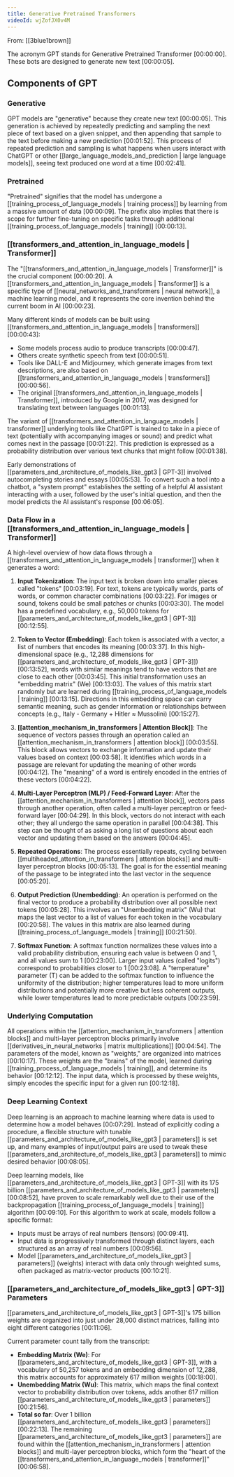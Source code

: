 ```yaml
---
title: Generative Pretrained Transformers
videoId: wjZofJX0v4M
---
```


From: [[3blue1brown]] <br/> 

The acronym GPT stands for Generative Pretrained Transformer <a class="yt-timestamp" data-t="00:00:00">[00:00:00]</a>. These bots are designed to generate new text <a class="yt-timestamp" data-t="00:00:05">[00:00:05]</a>.

## Components of GPT

### Generative

GPT models are "generative" because they create new text <a class="yt-timestamp" data-t="00:00:05">[00:00:05]</a>. This generation is achieved by repeatedly predicting and sampling the next piece of text based on a given snippet, and then appending that sample to the text before making a new prediction <a class="yt-timestamp" data-t="00:01:52">[00:01:52]</a>. This process of repeated prediction and sampling is what happens when users interact with ChatGPT or other [[large_language_models_and_prediction | large language models]], seeing text produced one word at a time <a class="yt-timestamp" data-t="00:02:41">[00:02:41]</a>.

### Pretrained

"Pretrained" signifies that the model has undergone a [[training_process_of_language_models | training process]] by learning from a massive amount of data <a class="yt-timestamp" data-t="00:00:09">[00:00:09]</a>. The prefix also implies that there is scope for further fine-tuning on specific tasks through additional [[training_process_of_language_models | training]] <a class="yt-timestamp" data-t="00:00:13">[00:00:13]</a>.

### [[transformers_and_attention_in_language_models | Transformer]]

The "[[transformers_and_attention_in_language_models | Transformer]]" is the crucial component <a class="yt-timestamp" data-t="00:00:20">[00:00:20]</a>. A [[transformers_and_attention_in_language_models | Transformer]] is a specific type of [[neural_networks_and_transformers | neural network]], a machine learning model, and it represents the core invention behind the current boom in AI <a class="yt-timestamp" data-t="00:00:23">[00:00:23]</a>.

Many different kinds of models can be built using [[transformers_and_attention_in_language_models | transformers]] <a class="yt-timestamp" data-t="00:00:43">[00:00:43]</a>:
*   Some models process audio to produce transcripts <a class="yt-timestamp" data-t="00:00:47">[00:00:47]</a>.
*   Others create synthetic speech from text <a class="yt-timestamp" data-t="00:00:51">[00:00:51]</a>.
*   Tools like DALL-E and Midjourney, which generate images from text descriptions, are also based on [[transformers_and_attention_in_language_models | transformers]] <a class="yt-timestamp" data-t="00:00:56">[00:00:56]</a>.
*   The original [[transformers_and_attention_in_language_models | Transformer]], introduced by Google in 2017, was designed for translating text between languages <a class="yt-timestamp" data-t="00:01:13">[00:01:13]</a>.

The variant of [[transformers_and_attention_in_language_models | transformer]] underlying tools like ChatGPT is trained to take in a piece of text (potentially with accompanying images or sound) and predict what comes next in the passage <a class="yt-timestamp" data-t="00:01:22">[00:01:22]</a>. This prediction is expressed as a probability distribution over various text chunks that might follow <a class="yt-timestamp" data-t="00:01:38">[00:01:38]</a>.

Early demonstrations of [[parameters_and_architecture_of_models_like_gpt3 | GPT-3]] involved autocompleting stories and essays <a class="yt-timestamp" data-t="00:05:53">[00:05:53]</a>. To convert such a tool into a chatbot, a "system prompt" establishes the setting of a helpful AI assistant interacting with a user, followed by the user's initial question, and then the model predicts the AI assistant's response <a class="yt-timestamp" data-t="00:06:05">[00:06:05]</a>.

### Data Flow in a [[transformers_and_attention_in_language_models | Transformer]]

A high-level overview of how data flows through a [[transformers_and_attention_in_language_models | transformer]] when it generates a word:

1.  **Input Tokenization**: The input text is broken down into smaller pieces called "tokens" <a class="yt-timestamp" data-t="00:03:19">[00:03:19]</a>. For text, tokens are typically words, parts of words, or common character combinations <a class="yt-timestamp" data-t="00:03:22">[00:03:22]</a>. For images or sound, tokens could be small patches or chunks <a class="yt-timestamp" data-t="00:03:30">[00:03:30]</a>. The model has a predefined vocabulary, e.g., 50,000 tokens for [[parameters_and_architecture_of_models_like_gpt3 | GPT-3]] <a class="yt-timestamp" data-t="00:12:55">[00:12:55]</a>.

2.  **Token to Vector (Embedding)**: Each token is associated with a vector, a list of numbers that encodes its meaning <a class="yt-timestamp" data-t="00:03:37">[00:03:37]</a>. In this high-dimensional space (e.g., 12,288 dimensions for [[parameters_and_architecture_of_models_like_gpt3 | GPT-3]]) <a class="yt-timestamp" data-t="00:13:52">[00:13:52]</a>, words with similar meanings tend to have vectors that are close to each other <a class="yt-timestamp" data-t="00:03:45">[00:03:45]</a>. This initial transformation uses an "embedding matrix" (We) <a class="yt-timestamp" data-t="00:13:03">[00:13:03]</a>. The values of this matrix start randomly but are learned during [[training_process_of_language_models | training]] <a class="yt-timestamp" data-t="00:13:15">[00:13:15]</a>. Directions in this embedding space can carry semantic meaning, such as gender information or relationships between concepts (e.g., Italy - Germany + Hitler ≈ Mussolini) <a class="yt-timestamp" data-t="00:15:27">[00:15:27]</a>.

3.  **[[attention_mechanism_in_transformers | Attention Block]]**: The sequence of vectors passes through an operation called an [[attention_mechanism_in_transformers | attention block]] <a class="yt-timestamp" data-t="00:03:55">[00:03:55]</a>. This block allows vectors to exchange information and update their values based on context <a class="yt-timestamp" data-t="00:03:58">[00:03:58]</a>. It identifies which words in a passage are relevant for updating the meaning of other words <a class="yt-timestamp" data-t="00:04:12">[00:04:12]</a>. The "meaning" of a word is entirely encoded in the entries of these vectors <a class="yt-timestamp" data-t="00:04:22">[00:04:22]</a>.

4.  **Multi-Layer Perceptron (MLP) / Feed-Forward Layer**: After the [[attention_mechanism_in_transformers | attention block]], vectors pass through another operation, often called a multi-layer perceptron or feed-forward layer <a class="yt-timestamp" data-t="00:04:29">[00:04:29]</a>. In this block, vectors do not interact with each other; they all undergo the same operation in parallel <a class="yt-timestamp" data-t="00:04:38">[00:04:38]</a>. This step can be thought of as asking a long list of questions about each vector and updating them based on the answers <a class="yt-timestamp" data-t="00:04:45">[00:04:45]</a>.

5.  **Repeated Operations**: The process essentially repeats, cycling between [[multiheaded_attention_in_transformers | attention blocks]] and multi-layer perceptron blocks <a class="yt-timestamp" data-t="00:05:13">[00:05:13]</a>. The goal is for the essential meaning of the passage to be integrated into the last vector in the sequence <a class="yt-timestamp" data-t="00:05:20">[00:05:20]</a>.

6.  **Output Prediction (Unembedding)**: An operation is performed on the final vector to produce a probability distribution over all possible next tokens <a class="yt-timestamp" data-t="00:05:28">[00:05:28]</a>. This involves an "Unembedding matrix" (Wu) that maps the last vector to a list of values for each token in the vocabulary <a class="yt-timestamp" data-t="00:20:58">[00:20:58]</a>. The values in this matrix are also learned during [[training_process_of_language_models | training]] <a class="yt-timestamp" data-t="00:21:50">[00:21:50]</a>.

7.  **Softmax Function**: A softmax function normalizes these values into a valid probability distribution, ensuring each value is between 0 and 1, and all values sum to 1 <a class="yt-timestamp" data-t="00:23:00">[00:23:00]</a>. Larger input values (called "logits") correspond to probabilities closer to 1 <a class="yt-timestamp" data-t="00:23:08">[00:23:08]</a>. A "temperature" parameter (T) can be added to the softmax function to influence the uniformity of the distribution; higher temperatures lead to more uniform distributions and potentially more creative but less coherent outputs, while lower temperatures lead to more predictable outputs <a class="yt-timestamp" data-t="00:23:59">[00:23:59]</a>.

### Underlying Computation

All operations within the [[attention_mechanism_in_transformers | attention blocks]] and multi-layer perceptron blocks primarily involve [[derivatives_in_neural_networks | matrix multiplications]] <a class="yt-timestamp" data-t="00:04:54">[00:04:54]</a>. The parameters of the model, known as "weights," are organized into matrices <a class="yt-timestamp" data-t="00:10:17">[00:10:17]</a>. These weights are the "brains" of the model, learned during [[training_process_of_language_models | training]], and determine its behavior <a class="yt-timestamp" data-t="00:12:12">[00:12:12]</a>. The input data, which is processed by these weights, simply encodes the specific input for a given run <a class="yt-timestamp" data-t="00:12:18">[00:12:18]</a>.

### Deep Learning Context

Deep learning is an approach to machine learning where data is used to determine how a model behaves <a class="yt-timestamp" data-t="00:07:29">[00:07:29]</a>. Instead of explicitly coding a procedure, a flexible structure with tunable [[parameters_and_architecture_of_models_like_gpt3 | parameters]] is set up, and many examples of input/output pairs are used to tweak these [[parameters_and_architecture_of_models_like_gpt3 | parameters]] to mimic desired behavior <a class="yt-timestamp" data-t="00:08:05">[00:08:05]</a>.

Deep learning models, like [[parameters_and_architecture_of_models_like_gpt3 | GPT-3]] with its 175 billion [[parameters_and_architecture_of_models_like_gpt3 | parameters]] <a class="yt-timestamp" data-t="00:08:52">[00:08:52]</a>, have proven to scale remarkably well due to their use of the backpropagation [[training_process_of_language_models | training]] algorithm <a class="yt-timestamp" data-t="00:09:10">[00:09:10]</a>. For this algorithm to work at scale, models follow a specific format:
*   Inputs must be arrays of real numbers (tensors) <a class="yt-timestamp" data-t="00:09:41">[00:09:41]</a>.
*   Input data is progressively transformed through distinct layers, each structured as an array of real numbers <a class="yt-timestamp" data-t="00:09:56">[00:09:56]</a>.
*   Model [[parameters_and_architecture_of_models_like_gpt3 | parameters]] (weights) interact with data only through weighted sums, often packaged as matrix-vector products <a class="yt-timestamp" data-t="00:10:21">[00:10:21]</a>.

### [[parameters_and_architecture_of_models_like_gpt3 | GPT-3]] Parameters

[[parameters_and_architecture_of_models_like_gpt3 | GPT-3]]'s 175 billion weights are organized into just under 28,000 distinct matrices, falling into eight different categories <a class="yt-timestamp" data-t="00:11:06">[00:11:06]</a>.

Current parameter count tally from the transcript:
*   **Embedding Matrix (We)**: For [[parameters_and_architecture_of_models_like_gpt3 | GPT-3]], with a vocabulary of 50,257 tokens and an embedding dimension of 12,288, this matrix accounts for approximately 617 million weights <a class="yt-timestamp" data-t="00:18:00">[00:18:00]</a>.
*   **Unembedding Matrix (Wu)**: This matrix, which maps the final context vector to probability distribution over tokens, adds another 617 million [[parameters_and_architecture_of_models_like_gpt3 | parameters]] <a class="yt-timestamp" data-t="00:21:56">[00:21:56]</a>.
*   **Total so far**: Over 1 billion [[parameters_and_architecture_of_models_like_gpt3 | parameters]] <a class="yt-timestamp" data-t="00:22:13">[00:22:13]</a>. The remaining [[parameters_and_architecture_of_models_like_gpt3 | parameters]] are found within the [[attention_mechanism_in_transformers | attention blocks]] and multi-layer perceptron blocks, which form the "heart of the [[transformers_and_attention_in_language_models | transformer]]" <a class="yt-timestamp" data-t="00:06:58">[00:06:58]</a>.